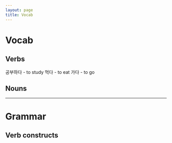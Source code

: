 ```yaml
---
layout: page
title: Vocab
---
```


# Vocab

## Verbs
공부하다 - to study
먹다 - to eat
가다 - to go

## Nouns

---
# Grammar

## Verb constructs
